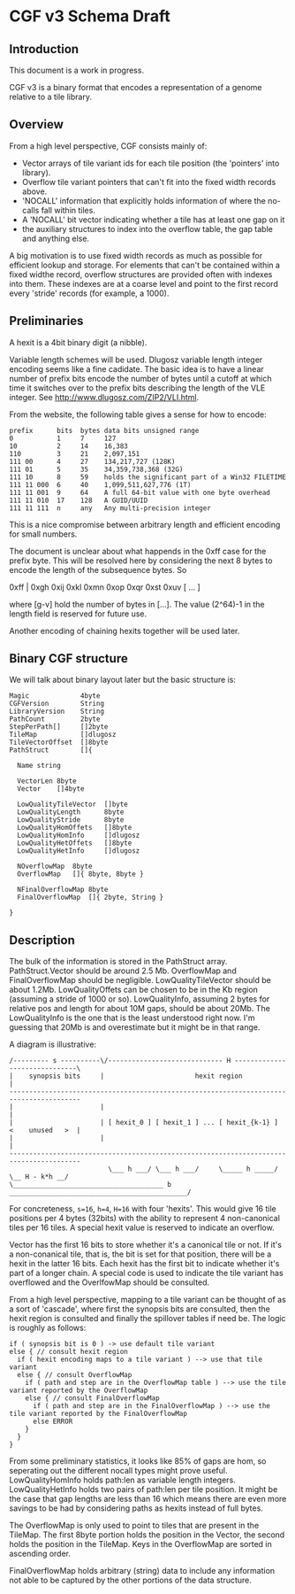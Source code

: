 CGF v3 Schema Draft
=====

Introduction
---

This document is a work in progress.

CGF v3 is a binary format that encodes a representation of a genome relative to
a tile library.


Overview
---

From a high level perspective, CGF consists mainly of:

  - Vector arrays of tile variant ids for each tile position (the 'pointers' into library).
  - Overflow tile variant pointers that can't fit into the fixed width records above.
  - 'NOCALL' information that explicitly holds information of where the no-calls fall within tiles.
  - A 'NOCALL' bit vector indicating whether a tile has at least one gap on it
  - the auxiliary structures to index into the overflow table, the gap table and anything else.

A big motivation is to use fixed width records as much as possible for efficient lookup and storage.
For elements that can't be contained within a fixed widthe record, overflow structures are provided
often with indexes into them.  These indexes are at a coarse level and point to the first record
every 'stride' records (for example, a 1000).

Preliminaries
---

A hexit is a 4bit binary digit (a nibble).

Variable length schemes will be used.  Dlugosz variable length
integer encoding seems like a fine cadidate.  The basic idea
is to have a linear number of prefix bits encode the number of
bytes until a cutoff at which time it switches over to the prefix
bits describing the length of the VLE integer.  See http://www.dlugosz.com/ZIP2/VLI.html.

From the website, the following table gives a sense for how to encode:

    prefix      bits  bytes data bits unsigned range
    0           1     7     127
    10          2     14    16,383
    110         3     21    2,097,151
    111 00      4     27    134,217,727 (128K)
    111 01      5     35    34,359,738,368 (32G)
    111 10      8     59    holds the significant part of a Win32 FILETIME
    111 11 000  6     40    1,099,511,627,776 (1T)
    111 11 001  9     64    A full 64-bit value with one byte overhead
    111 11 010  17    128   A GUID/UUID
    111 11 111  n     any   Any multi-precision integer

This is a nice compromise between arbitrary length and efficient encoding
for small numbers.

The document is unclear about what happends in the 0xff case for the prefix byte.
This will be resolved here by considering the next 8 bytes to encode the length
of the subsequence bytes.  So

  0xff | 0xgh 0xij 0xkl 0xmn 0xop 0xqr 0xst 0xuv [ ... ]

where [g-v] hold the number of bytes in [...].  The value (2^64)-1 in the length
field is reserved for future use.


Another encoding of chaining hexits together will be used later.


Binary CGF structure
---

We will talk about binary layout later but the basic structure is:

```
Magic             4byte
CGFVersion        String
LibraryVersion    String
PathCount         2byte
StepPerPath[]     []2byte
TileMap           []dlugosz
TileVectorOffset  []8byte
PathStruct        []{

  Name string

  VectorLen 8byte
  Vector    []4byte

  LowQualityTileVector  []byte
  LowQualityLength      8byte
  LowQualityStride      8byte
  LowQualityHomOffets   []8byte
  LowQualityHomInfo     []dlugosz
  LowQualityHetOffets   []8byte
  LowQualityHetInfo     []dlugosz

  NOverflowMap  8byte
  OverflowMap   []{ 8byte, 8byte }

  NFinalOverflowMap 8byte
  FinalOverflowMap  []{ 2byte, String }

}
```

Description
---

The bulk of the information is stored in the PathStruct array.  PathStruct.Vector
should be around 2.5 Mb.  OverflowMap and FinalOverflowMap should be negligible.
LowQualityTileVector should be about 1.2Mb.  LowQualityOffets can be chosen
to be in the Kb region (assuming a stride of 1000 or so).  LowQualityInfo,
assuming 2 bytes for relative pos and length for about 10M gaps, should be
about 20Mb.  The LowQualityInfo is the one that is the least understood right
now.  I'm guessing that 20Mb is and overestimate but it might be in that range.

A diagram is illustrative:

    /--------- s ----------\/----------------------------- H ------------------------------\
    |    synopsis bits     |                       hexit region                            |
    ----------------------------------------------------------------------------------------
    |                      |                                                               |
    |                      | [ hexit_0 ] [ hexit_1 ] ... [ hexit_{k-1} ]  <    unused   >  |
    |                      |                                                               |
    ----------------------------------------------------------------------------------------
                             \___ h ___/ \___ h ___/     \_____ h _____/  \__ H - k*h __/
    \______________________________________ b _____________________________________________/


For concreteness, `s=16`, `h=4`, `H=16` with four 'hexits'.  This would give 16 tile positions
per 4 bytes (32bits) with the ability to represent 4 non-canonical tiles per 16 tiles.  A special
hexit value is reserved to indicate an overflow.

Vector has the first 16 bits to store whether it's a canonical tile or not.
If it's a non-conanical tile, that is, the bit is set for that position, there
will be a hexit in the latter 16 bits.  Each hexit has the first bit to indicate
whether it's part of a longer chain.  A special code is used to indicate the
tile variant has overflowed and the OverlfowMap should be consulted.

From a high level perspective, mapping to a tile variant can be thought of as a sort of 'cascade',
where first the synopsis bits are consulted, then the hexit region is consulted and finally
the spillover tables if need be.  The logic is roughly as follows:

```
if ( synopsis bit is 0 ) -> use default tile variant
else { // consult hexit region
  if ( hexit encoding maps to a tile variant ) --> use that tile variant
  else { // consult OverflowMap
    if ( path and step are in the OverflowMap table ) --> use the tile variant reported by the OverflowMap
    else { // consult FinalOverflowMap
      if ( path and step are in the FinalOverflowMap ) --> use the tile variant reported by the FinalOverflowMap
      else ERROR
    }
  }
}
```

From some preliminary statistics, it looks like 85% of gaps are hom, so
seperating out the different nocall types might prove useful. LowQualityHomInfo
holds path:len as variable length integers.  LowQualityHetInfo holds two pairs of path:len
per tile position.  It might be the case that gap lengths are less than 16
which means there are even more savings to be had by considering paths
as hexits instead of full bytes.

The OverflowMap is only used to point to tiles that are present in the TileMap.
The first 8byte portion holds the position in the Vector, the second holds the
position in the TileMap.  Keys in the OverflowMap are sorted in ascending
order.

FinalOverflowMap holds arbitrary (string) data to include any information not
able to be captured by the other portions of the data structure.


